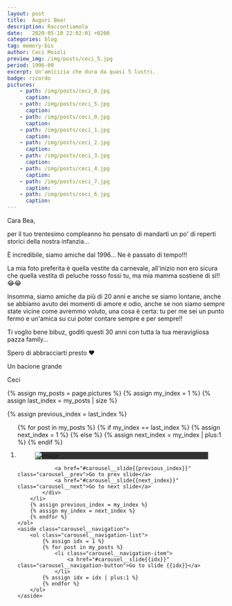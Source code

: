 ```yaml
---
layout: post
title:  Auguri Bea!
description: Raccontiamola
date:   2020-05-10 22:02:01 +0200
categories: blog
tag: memory-bis
author: Ceci Moioli
preview_img: /img/posts/ceci_5.jpg
period: 1996-09
excerpt: Un'amicizia che dura da quasi 5 lustri.
badge: ricordo
pictures:
    - path: /img/posts/ceci_8.jpg
      caption: 
    - path: /img/posts/ceci_5.jpg
      caption: 
    - path: /img/posts/ceci_0.jpg
      caption: 
    - path: /img/posts/ceci_1.jpg
      caption: 
    - path: /img/posts/ceci_2.jpg
      caption: 
    - path: /img/posts/ceci_3.jpg
      caption: 
    - path: /img/posts/ceci_4.jpg
      caption: 
    - path: /img/posts/ceci_7.jpg
      caption: 
    - path: /img/posts/ceci_6.jpg
      caption: 
---
```


Cara Bea,

per il tuo trentesimo compleanno ho pensato di mandarti un po' di reperti storici della nostra infanzia...

È incredibile, siamo amiche dal 1996... Ne è passato di tempo!!!

La mia foto preferita è quella vestite da carnevale, all'inizio non ero sicura che quella vestita di peluche rosso fossi tu, ma mia mamma sostiene di sì!! 😂😂

Insomma, siamo amiche da più di 20 anni e anche se siamo lontane, anche se abbiamo avuto dei momenti di amore e odio, anche se non siamo sempre state vicine come avremmo voluto, una cosa è certa: tu per me sei un punto fermo e un'amica su cui poter contare sempre e per sempre!!

Ti voglio bene bibuz, goditi questi 30 anni con tutta la tua meravigliosa pazza family... 

Spero di abbracciarti presto ❤️

Un bacione grande

Ceci 

{% assign my_posts = page.pictures %}
{% assign my_index = 1 %}
{% assign last_index = my_posts | size %}

{% assign previous_index = last_index %}

<div class="carousel-wrapper" >
<section class="carousel" aria-label="Gallery">
    <ol class="carousel__viewport">
        {% for post in my_posts %}
        {% if my_index == last_index %}
            {% assign next_index = 1 %}
        {% else %}
            {% assign next_index = my_index | plus:1 %}
        {% endif %}
        <li id="carousel__slide{{my_index}}" tabindex="0" class="carousel__slide">
            <div class="carousel__snapper" style="overflow: hidden;">
                <figure class="wp-caption" style="height: inherit; text-align:centered;background-color:#333;">
                    <img class="demo" src="{{ post.path }}" alt="Image" style="border: none; object-fit: contain; max-width:100%; max-height:100%; vertical-align: middle; margin-left: auto; margin-right: auto;"/>
                    <figcaption class="wp-caption-text" style="display:none;">
                        {{ post.title }}
                    </figcaption>
                </figure>
    
                <a href="#carousel__slide{{previous_index}}" class="carousel__prev">Go to prev slide</a>
                <a href="#carousel__slide{{next_index}}" class="carousel__next">Go to next slide</a>
            </div>
        </li>
        {% assign previous_index = my_index %}
        {% assign my_index = next_index %}
        {% endfor %}
    </ol>
    <aside class="carousel__navigation">
        <ol class="carousel__navigation-list">
            {% assign idx = 1 %}
            {% for post in my_posts %}
                <li class="carousel__navigation-item">
                    <a href="#carousel__slide{{idx}}" class="carousel__navigation-button">Go to slide {{idx}}</a>
                </li>
            {% assign idx = idx | plus:1 %}
            {% endfor %}
        </ol>
    </aside>
</section>
</div>